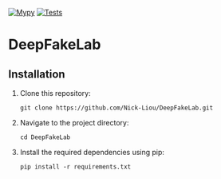 [![Mypy](https://github.com/Nick-Liou/DeepFakeLab/actions/workflows/mypy.yml/badge.svg)](https://github.com/Nick-Liou/DeepFakeLab/actions/workflows/mypy.yml)
[![Tests](https://github.com/Nick-Liou/DeepFakeLab/actions/workflows/pytest.yml/badge.svg)](https://github.com/Nick-Liou/DeepFakeLab/actions/workflows/pytest.yml)

# DeepFakeLab
 
 
 
 


## Installation

1. Clone this repository:   
    ```
    git clone https://github.com/Nick-Liou/DeepFakeLab.git
    ```
2. Navigate to the project directory:   
    ```
    cd DeepFakeLab
    ```
3. Install the required dependencies using pip:
    ```
    pip install -r requirements.txt
    ```


<!-- 
Use  "pipreqs . --mode no-pin --force" to auto generate the requirements 
note it may not work recursively  
-->

